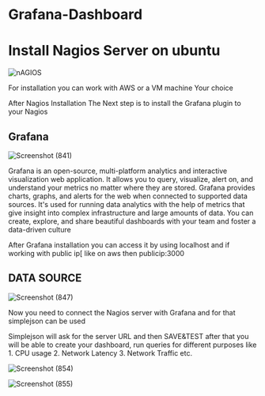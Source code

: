 # Grafana-Dashboard

<H1>Install Nagios Server on ubuntu </H1>

![nAGIOS](https://github.com/chauhan971/Grafana-Dashboard-Devops-Project/assets/67625230/ab031885-d0ba-4d68-8c1b-e2a2c03b0150)

<p> For installation you can work with AWS or a VM machine Your choice</p>
<p>After Nagios Installation The Next step is to install the Grafana plugin to your Nagios </p>

<H2>Grafana</H2>

![Screenshot (841)](https://github.com/chauhan971/Grafana-Dashboard-Devops-Project/assets/67625230/6dc8cf5d-1331-4432-92f9-7a5df2ffff0d)

<p>Grafana is an open-source, multi-platform analytics and interactive visualization web application. It allows you to query, visualize, alert on, and understand your metrics no matter where they are stored. Grafana provides charts, graphs, and alerts for the web when connected to supported data sources. It's used for running data analytics with the help of metrics that give insight into complex infrastructure and large amounts of data. You can create, explore, and share beautiful dashboards with your team and foster a data-driven culture</p>



<p>After Grafana installation you can access it by using localhost and if working with public ip[ like on aws then publicip:3000</p>

<H2> DATA SOURCE</H2>

![Screenshot (847)](https://github.com/chauhan971/Grafana-Dashboard-Devops-Project/assets/67625230/0e856f8a-5d12-44dd-9b2f-a3aa6e7bc4a9)

<P>Now you need to connect the Nagios server with Grafana and for that simplejson can be used </P>
<p>Simplejson will ask for the server URL and then SAVE&TEST after that you will be able to create your dashboard, run queries for different purposes like 
1. CPU usage
2. Network Latency
3. Network Traffic etc.</p>

![Screenshot (854)](https://github.com/chauhan971/Grafana-Dashboard-Devops-Project/assets/67625230/f33b5f34-6a54-4511-88b4-de4b51f0fbb3)


![Screenshot (855)](https://github.com/chauhan971/Grafana-Dashboard-Devops-Project/assets/67625230/86944dfc-6b53-4707-81d3-7f0bf443b413)
